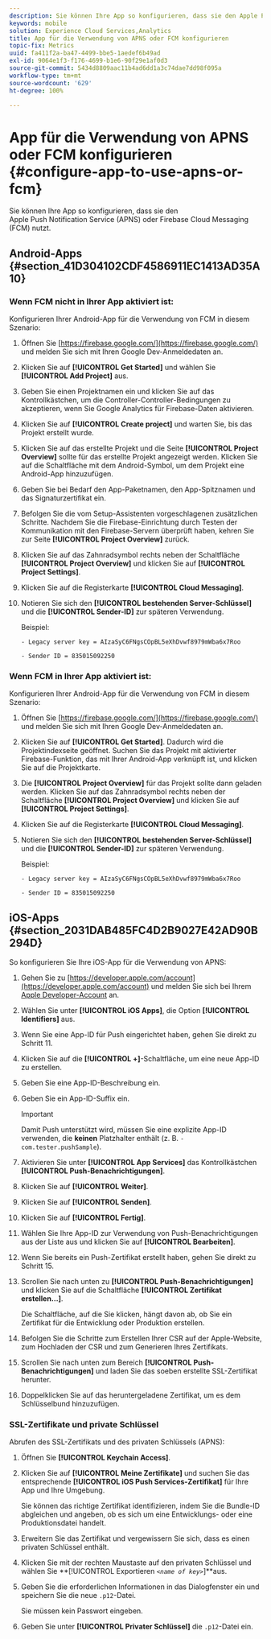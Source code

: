 ```yaml
---
description: Sie können Ihre App so konfigurieren, dass sie den Apple Push Notification Service (APNS) oder Firebase Cloud Messaging (FCM) nutzt.
keywords: mobile
solution: Experience Cloud Services,Analytics
title: App für die Verwendung von APNS oder FCM konfigurieren
topic-fix: Metrics
uuid: fa411f2a-ba47-4499-bbe5-1aedef6b49ad
exl-id: 9064e1f3-f176-4699-b1e6-90f29e1af0d3
source-git-commit: 5434d8809aac11b4ad6dd1a3c74dae7dd98f095a
workflow-type: tm+mt
source-wordcount: '629'
ht-degree: 100%

---
```


# App für die Verwendung von APNS oder FCM konfigurieren {#configure-app-to-use-apns-or-fcm}

Sie können Ihre App so konfigurieren, dass sie den Apple Push Notification Service (APNS) oder Firebase Cloud Messaging (FCM) nutzt.

## Android-Apps {#section_41D304102CDF4586911EC1413AD35A10}

### Wenn FCM nicht in Ihrer App aktiviert ist:

Konfigurieren Ihrer Android-App für die Verwendung von FCM in diesem Szenario:

1. Öffnen Sie [https://firebase.google.com/](https://firebase.google.com/) und melden Sie sich mit Ihren Google Dev-Anmeldedaten an.

1. Klicken Sie auf **[!UICONTROL Get Started]** und wählen Sie **[!UICONTROL Add Project]** aus.

1. Geben Sie einen Projektnamen ein und klicken Sie auf das Kontrollkästchen, um die Controller-Controller-Bedingungen zu akzeptieren, wenn Sie Google Analytics für Firebase-Daten aktivieren.

1. Klicken Sie auf **[!UICONTROL Create project]** und warten Sie, bis das Projekt erstellt wurde.

1. Klicken Sie auf das erstellte Projekt und die Seite **[!UICONTROL Project Overview]** sollte für das erstellte Projekt angezeigt werden. Klicken Sie auf die Schaltfläche mit dem Android-Symbol, um dem Projekt eine Android-App hinzuzufügen.

1. Geben Sie bei Bedarf den App-Paketnamen, den App-Spitznamen und das Signaturzertifikat ein.

1. Befolgen Sie die vom Setup-Assistenten vorgeschlagenen zusätzlichen Schritte. Nachdem Sie die Firebase-Einrichtung durch Testen der Kommunikation mit den Firebase-Servern überprüft haben, kehren Sie zur Seite **[!UICONTROL Project Overview]** zurück.

1. Klicken Sie auf das Zahnradsymbol rechts neben der Schaltfläche **[!UICONTROL Project Overview]** und klicken Sie auf **[!UICONTROL Project Settings]**.

1. Klicken Sie auf die Registerkarte **[!UICONTROL Cloud Messaging]**.

1. Notieren Sie sich den **[!UICONTROL bestehenden Server-Schlüssel]** und die **[!UICONTROL Sender-ID]** zur späteren Verwendung.

   Beispiel:

   ```
   - Legacy server key = AIzaSyC6FNgsCOpBL5eXhDvwf8979mWba6x7Roo
   ```

   ```
   - Sender ID = 835015092250
   ```

### Wenn FCM in Ihrer App aktiviert ist:

Konfigurieren Ihrer Android-App für die Verwendung von FCM in diesem Szenario:

1. Öffnen Sie [https://firebase.google.com/](https://firebase.google.com/) und melden Sie sich mit Ihren Google Dev-Anmeldedaten an.

1. Klicken Sie auf **[!UICONTROL Get Started]**. Dadurch wird die Projektindexseite geöffnet. Suchen Sie das Projekt mit aktivierter Firebase-Funktion, das mit Ihrer Android-App verknüpft ist, und klicken Sie auf die Projektkarte.

1. Die **[!UICONTROL Project Overview]** für das Projekt sollte dann geladen werden. Klicken Sie auf das Zahnradsymbol rechts neben der Schaltfläche **[!UICONTROL Project Overview]** und klicken Sie auf **[!UICONTROL Project Settings]**.

1. Klicken Sie auf die Registerkarte **[!UICONTROL Cloud Messaging]**.

1. Notieren Sie sich den **[!UICONTROL bestehenden Server-Schlüssel]** und die **[!UICONTROL Sender-ID]** zur späteren Verwendung.

   Beispiel:

   ```
   - Legacy server key = AIzaSyC6FNgsCOpBL5eXhDvwf8979mWba6x7Roo
   ```

   ```
   - Sender ID = 835015092250
   ```



## iOS-Apps {#section_2031DAB485FC4D2B9027E42AD90B294D}

So konfigurieren Sie Ihre iOS-App für die Verwendung von APNS:

1. Gehen Sie zu [https://developer.apple.com/account](https://developer.apple.com/account) und melden Sie sich bei Ihrem [Apple Developer-Account](https://developer.apple.com/account) an.
1. Wählen Sie unter **[!UICONTROL iOS Apps]**, die Option **[!UICONTROL Identifiers]** aus.
1. Wenn Sie eine App-ID für Push eingerichtet haben, gehen Sie direkt zu Schritt 11.
1. Klicken Sie auf die **[!UICONTROL +]**-Schaltfläche, um eine neue App-ID zu erstellen.
1. Geben Sie eine App-ID-Beschreibung ein.
1. Geben Sie ein App-ID-Suffix ein.

   >[!IMPORTANT]
   >
   >Damit Push unterstützt wird, müssen Sie eine explizite App-ID verwenden, die **keinen** Platzhalter enthält (z. B. `- com.tester.pushSample`).

1. Aktivieren Sie unter **[!UICONTROL App Services]** das Kontrollkästchen **[!UICONTROL Push-Benachrichtigungen]**.
1. Klicken Sie auf **[!UICONTROL Weiter]**.
1. Klicken Sie auf **[!UICONTROL Senden]**.
1. Klicken Sie auf **[!UICONTROL Fertig]**.
1. Wählen Sie Ihre App-ID zur Verwendung von Push-Benachrichtigungen aus der Liste aus und klicken Sie auf **[!UICONTROL Bearbeiten]**.
1. Wenn Sie bereits ein Push-Zertifikat erstellt haben, gehen Sie direkt zu Schritt 15.
1. Scrollen Sie nach unten zu **[!UICONTROL Push-Benachrichtigungen]** und klicken Sie auf die Schaltfläche **[!UICONTROL Zertifikat erstellen…]**.

   Die Schaltfläche, auf die Sie klicken, hängt davon ab, ob Sie ein Zertifikat für die Entwicklung oder Produktion erstellen.
1. Befolgen Sie die Schritte zum Erstellen Ihrer CSR auf der Apple-Website, zum Hochladen der CSR und zum Generieren Ihres Zertifikats.
1. Scrollen Sie nach unten zum Bereich **[!UICONTROL Push-Benachrichtigungen]** und laden Sie das soeben erstellte SSL-Zertifikat herunter.
1. Doppelklicken Sie auf das heruntergeladene Zertifikat, um es dem Schlüsselbund hinzuzufügen.

### SSL-Zertifikate und private Schlüssel

Abrufen des SSL-Zertifikats und des privaten Schlüssels (APNS):

1. Öffnen Sie **[!UICONTROL Keychain Access]**.
1. Klicken Sie auf **[!UICONTROL Meine Zertifikate]** und suchen Sie das entsprechende **[!UICONTROL iOS Push Services-Zertifikat]** für Ihre App und Ihre Umgebung.

   Sie können das richtige Zertifikat identifizieren, indem Sie die Bundle-ID abgleichen und angeben, ob es sich um eine Entwicklungs- oder eine Produktionsdatei handelt.

1. Erweitern Sie das Zertifikat und vergewissern Sie sich, dass es einen privaten Schlüssel enthält.
1. Klicken Sie mit der rechten Maustaste auf den privaten Schlüssel und wählen Sie **[!UICONTROL Exportieren *`<name of key>`*]**aus.
1. Geben Sie die erforderlichen Informationen in das Dialogfenster ein und speichern Sie die neue `.p12`-Datei.

   Sie müssen kein Passwort eingeben.

1. Geben Sie unter **[!UICONTROL Privater Schlüssel]** die `.p12`-Datei ein.
